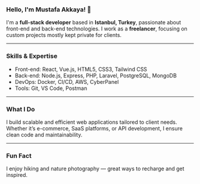 ### Hello, I'm Mustafa Akkaya! 👋

I'm a **full-stack developer** based in **Istanbul, Turkey**, passionate about front-end and back-end technologies. I work as a **freelancer**, focusing on custom projects mostly kept private for clients.

---

### Skills & Expertise  
- Front-end: React, Vue.js, HTML5, CSS3, Tailwind CSS  
- Back-end: Node.js, Express, PHP, Laravel, PostgreSQL, MongoDB  
- DevOps: Docker, CI/CD, AWS, CyberPanel  
- Tools: Git, VS Code, Postman  

---

### What I Do  
I build scalable and efficient web applications tailored to client needs. Whether it’s e-commerce, SaaS platforms, or API development, I ensure clean code and maintainability.

---

### Fun Fact  
I enjoy hiking and nature photography — great ways to recharge and get inspired.
